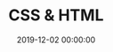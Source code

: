---
title: CSS & HTML
breadcrumbName: css & html
seoDescription: Уроки CSS и HTML.
seoKeywords: css, html, уроки, конспекты
date: 2019-12-02 00:00:00
---